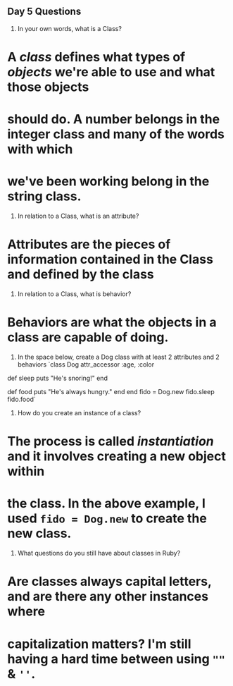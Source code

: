 ## Day 5 Questions

1. In your own words, what is a Class?
# A *class* defines what types of *objects* we're able to use and what those objects
# should do.  A number belongs in the integer class and many of the words with which
# we've been working belong in the string class.
1. In relation to a Class, what is an attribute?
# Attributes are the pieces of information contained in the Class and defined by the class

1. In relation to a Class, what is behavior?
# Behaviors are what the objects in a class are capable of doing.
1. In the space below, create a Dog class with at least 2 attributes and 2 behaviors
`class Dog
  attr_accessor :age, :color

  def sleep
  puts "He's snoring!"
  end

  def food
  puts "He's always hungry."
  end
  end
  fido = Dog.new
  fido.sleep
  fido.food`
1. How do you create an instance of a class?
# The process is called *instantiation* and it involves creating a new object within
# the class.  In the above example, I used `fido = Dog.new` to create the new class.
1. What questions do you still have about classes in Ruby?
# Are classes always capital letters, and are there any other instances where
# capitalization matters?  I'm still having a hard time between using `""` & `''`.
